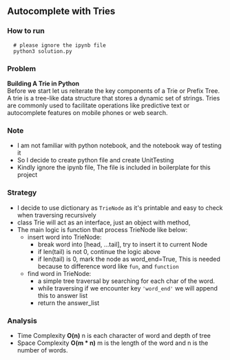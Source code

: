 ## Autocomplete with Tries

### How to run
```
  # please ignore the ipynb file
  python3 solution.py

```

### Problem
**Building A Trie in Python** <br />
Before we start let us reiterate the key components of a Trie or Prefix Tree. A trie is a tree-like data structure that stores a dynamic set of strings. Tries are commonly used to facilitate operations like predictive text or autocomplete features on mobile phones or web search.

### Note
- I am not familiar with python notebook, and the notebook way of testing it
- So I decide to create python file and create UnitTesting
- Kindly ignore the ipynb file, The file is included in boilerplate for this project

### Strategy
- I decide to use dictionary as `TrieNode` as it's printable and easy to check when traversing recursively
- class Trie will act as an interface, just an object with method,
- The main logic is function that process TrieNode like below:
  - insert word into TrieNode:
    * break word into [head, ...tail], try to insert it to current Node
    * if len(tail) is not 0, continue the logic above
    * if len(tail) is 0, mark the node as word_end=True, This is needed because to difference word like `fun`, and `function`
  - find word in TrieNode:
    * a simple tree traversal by searching for each char of the word.
    * while traversing if we encounter key `'word_end'` we will append this to answer list
    * return the answer_list
### Analysis
- Time Complexity **O(n)** n is each character of word and depth of tree
- Space Complexity **O(m * n)** m is the length of the word and n is the number of words.